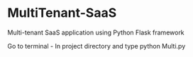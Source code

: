 # MultiTenant-SaaS
Multi-tenant SaaS application using Python Flask framework

Go to terminal -
In project directory and type
python Multi.py
